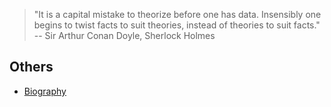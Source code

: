 > "It is a capital mistake to theorize before one has data. Insensibly one begins to twist facts to suit theories, instead of theories to suit facts." -- Sir Arthur Conan Doyle, Sherlock Holmes


## Others
- [Biography](https://github.com/zaltoprofen/zaltoprofen/blob/master/Biography.md)

<!--
**zaltoprofen/zaltoprofen** is a ✨ _special_ ✨ repository because its `README.md` (this file) appears on your GitHub profile.

Here are some ideas to get you started:

- 🔭 I’m currently working on ...
- 🌱 I’m currently learning ...
- 👯 I’m looking to collaborate on ...
- 🤔 I’m looking for help with ...
- 💬 Ask me about ...
- 📫 How to reach me: ...
- 😄 Pronouns: ...
- ⚡ Fun fact: ...
-->
